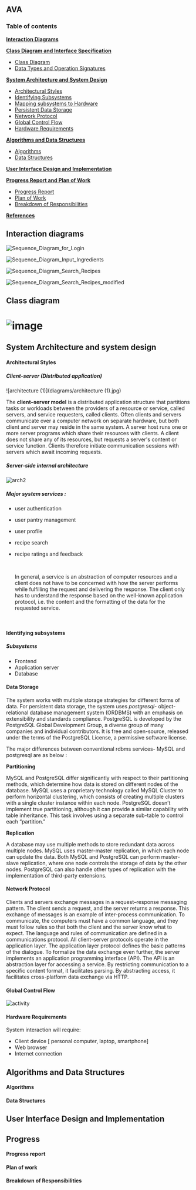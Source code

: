 ## AVA

### Table of contents  

**[Interaction Diagrams](#interactiondiagrams)**

**[Class Diagram and Interface Specification]()**

* [Class Diagram](#classdiagram)
* [Data Types and Operation Signatures](#classdiagram)

**[System Architecture and System Design](#systemdesign)**

* [Architectural Styles](#architecturalstyles)
* [Identifying Subsystems](#identifyingsystems)
* [Mapping subsystems to Hardware](#hardwaremappings)
* [Persistent Data Storage](#datastorage)
* [Network Protocol](#networkprotocol)
* [Global Control Flow](#controlflow)
* [Hardware Requirements](#hardwarerequirements)

**[Algorithms and Data Structures](#algorithmsandstructures)**

* [Algorithms](#algorithms)
* [Data Structures](#datastructures)

**[User Interface Design and Implementation](#uidesign)**

**[Progress Report and Plan of Work](#progress)**

* [Progress Report](#progressreport)
* [Plan of Work](#planofwork)
* [Breakdown of Responsibilities](#breakdown)

**[References](#references)**



## <a name="interactiondiagrams"></a> Interaction diagrams

![Sequence_Diagram_for_Login](diagrams/Sequence_Diagram_for_Login.png)

![Sequence_Diagram_Input_Ingredients](diagrams/Sequence_Diagram_Input_Ingredients.png)

![Sequence_Diagram_Search_Recipes](diagrams/Sequence_Diagram_Search_Recipes.png)

![Sequence_Diagram_Search_Recipes_modified](diagrams/Sequence_Diagram_Search_Recipes_modified.png)

## <a name="classdiagram"></a> Class diagram


![image](diagrams/ava_class_diagram.png)
=======

## <a name="systemdesign"></a> System Architecture and system design

#### <a name="architecturalstyles"></a>Architectural Styles



##### Client-server (Distributed application)

![architecture (1)](diagrams/architecture (1).jpg)

The **client–server model** is a distributed application structure that partitions tasks or workloads between the providers of a resource or service, called servers, and service requesters, called clients. Often clients and servers communicate over a computer network on separate hardware, but both client and server may reside in the same system. A server host runs one or more server programs which share their resources with clients. A client does not share any of its resources, but requests a server's content or service function. Clients therefore initiate communication sessions with servers which await incoming requests.

##### Server-side internal architecture

![arch2](diagrams/arch2.jpg)



##### Major system services :

- user authentication 

- user pantry management

- user profile

- recipe search 

- recipe ratings and feedback

  ​

  In general, a service is an abstraction of computer resources and a client does not have to be concerned with how the server performs while fulfilling the request and delivering the response. The client only has to understand the response based on the well-known application protocol, i.e. the content and the formatting of the data for the requested service.

  ​

#### <a name="identifyingsystems"></a>Identifying subsystems

##### Subsystems

* Frontend
* Application server
* Database



#### <a name="datastorage"></a>Data Storage

The system works with multiple storage strategies for different forms of data. For persistent data storage, the system uses *postgresql*-  object-relational database management system (ORDBMS) with an emphasis on extensibility and standards compliance.  PostgreSQL is developed by the PostgreSQL Global Development Group, a diverse group of many companies and individual contributors. It is free and open-source, released under the terms of the PostgreSQL License, a permissive software license.

The major differences between conventional rdbms services- MySQL and postgresql are as below : 

**Partitioning**

MySQL and PostgreSQL differ significantly with respect to their partitioning methods, which determine how data is stored on different nodes of the database. MySQL uses a proprietary technology called MySQL Cluster to perform horizontal clustering, which consists of creating multiple clusters with a single cluster instance within each node. PostgreSQL doesn’t implement true partitioning, although it can provide a similar capability with table inheritance. This task involves using a separate sub-table to control each “partition.”

**Replication**

A database may use multiple methods to store redundant data across multiple nodes. MySQL uses master-master replication, in which each node can update the data. Both MySQL and PostgreSQL can perform master-slave replication, where one node controls the storage of data by the other nodes. PostgreSQL can also handle other types of replication with the implementation of third-party extensions.



#### <a name="networkprotocol"></a>Network Protocol

Clients and servers exchange messages in a request–response messaging pattern. The client sends a request, and the server returns a response. This exchange of messages is an example of inter-process communication. To communicate, the computers must have a common language, and they must follow rules so that both the client and the server know what to expect. The language and rules of communication are defined in a communications protocol. All client-server protocols operate in the application layer. The application layer protocol defines the basic patterns of the dialogue. To formalize the data exchange even further, the server implements an application programming interface (API). The API is an abstraction layer for accessing a service. By restricting communication to a specific content format, it facilitates parsing. By abstracting access, it facilitates cross-platform data exchange via HTTP. 



#### <a name="controlflow"></a>Global Control Flow

![activity](diagrams/activity.jpg)



#### <a name="hardwarerequirements"></a>Hardware Requirements

System interaction will require:

* Client device [ personal computer, laptop, smartphone]
* Web browser
* Internet connection



## <a name="algorithmsandstructures"></a> Algorithms and Data Structures

#### <a name="algorithms"></a>Algorithms



#### <a name="datastructures"></a>Data Structures



## <a name="uidesign"></a> User Interface Design and Implementation



## <a name="uidesign"></a> Progress

#### <a name="progressreport"></a>Progress report



#### <a name="planofwork"></a>Plan of work



#### <a name="breakdown"></a>Breakdown of Responsibilities



#### 



#### 
